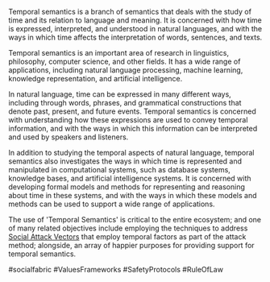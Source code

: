 Temporal semantics is a branch of semantics that deals with the study of time and its relation to language and meaning. It is concerned with how time is expressed, interpreted, and understood in natural languages, and with the ways in which time affects the interpretation of words, sentences, and texts.

Temporal semantics is an important area of research in linguistics, philosophy, computer science, and other fields. It has a wide range of applications, including natural language processing, machine learning, knowledge representation, and artificial intelligence.

In natural language, time can be expressed in many different ways, including through words, phrases, and grammatical constructions that denote past, present, and future events. Temporal semantics is concerned with understanding how these expressions are used to convey temporal information, and with the ways in which this information can be interpreted and used by speakers and listeners.

In addition to studying the temporal aspects of natural language, temporal semantics also investigates the ways in which time is represented and manipulated in computational systems, such as database systems, knowledge bases, and artificial intelligence systems. It is concerned with developing formal models and methods for representing and reasoning about time in these systems, and with the ways in which these models and methods can be used to support a wide range of applications.

The use of 'Temporal Semantics' is critical to the entire ecosystem; and one of many related objectives include employing the techniques to address [Social Attack Vectors](Social%20Attack%20Vectors.md) that employ temporal factors as part of the attack method; alongside, an array of happier purposes for providing support for temporal semantics.

#socialfabric #ValuesFrameworks #SafetyProtocols #RuleOfLaw 